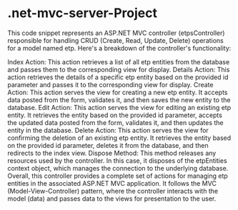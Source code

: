 # .net-mvc-server-Project
This code snippet represents an ASP.NET MVC controller (etpsController) responsible for handling CRUD (Create, Read, Update, Delete) operations for a model named etp. Here's a breakdown of the controller's functionality:

Index Action: This action retrieves a list of all etp entities from the database and passes them to the corresponding view for display.
Details Action: This action retrieves the details of a specific etp entity based on the provided id parameter and passes it to the corresponding view for display.
Create Action: This action serves the view for creating a new etp entity. It accepts data posted from the form, validates it, and then saves the new entity to the database.
Edit Action: This action serves the view for editing an existing etp entity. It retrieves the entity based on the provided id parameter, accepts the updated data posted from the form, validates it, and then updates the entity in the database.
Delete Action: This action serves the view for confirming the deletion of an existing etp entity. It retrieves the entity based on the provided id parameter, deletes it from the database, and then redirects to the index view.
Dispose Method: This method releases any resources used by the controller. In this case, it disposes of the etpEntities context object, which manages the connection to the underlying database.
Overall, this controller provides a complete set of actions for managing etp entities in the associated ASP.NET MVC application. It follows the MVC (Model-View-Controller) pattern, where the controller interacts with the model (data) and passes data to the views for presentation to the user.




